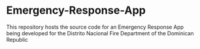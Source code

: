 # Emergency-Response-App
This repository hosts the source code for an Emergency Response App being developed for the Distrito Nacional Fire Department of the Dominican Republic
